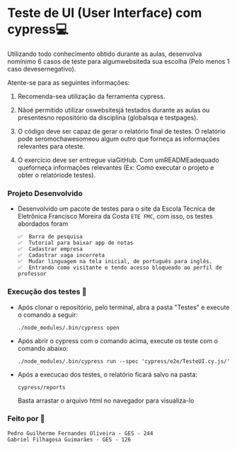 
#  Teste de UI (User Interface) com cypress💻

Utilizando todo conhecimento obtido durante as aulas, desenvolva nomínimo 6 casos de teste para algumwebsiteda sua escolha (Pelo menos 1 caso devesernegativo). 

Atente-se para as seguintes informações:

1. Recomenda-sea utilização da ferramenta cypress.

2. Nãoé permitido utilizar oswebsitesjá testados durante as aulas ou presentesno repositório da disciplina (globalsqa e testpages).

3. O código deve ser capaz de gerar o relatório final de testes. O relatório pode seromochawesomeou algum outro que forneça as informações relevantes para oteste.

4. O exercício deve ser entregue viaGitHub. Com umREADMEadequado queforneça informações relevantes (Ex: Como executar o projeto e obter o relatóriode testes).

### Projeto Desenvolvido
- Desenvolvido um pacote de testes para o site da Escola Técnica de Eletrônica Francisco Moreira da Costa ```ETE FMC```, com isso, os testes abordados foram 
    ```
    ✅  Barra de pesquisa
    ✅  Tutorial para baixar app de notas
    ✅  Cadastrar empresa
    ✅  Cadastrar vaga incorreta
    ✅  Mudar linguagem na tela inicial, de português para inglês.
    ✅  Entrando como visitante e tendo acesso bloqueado ao perfil de professor
    ```

### Execução dos testes 🧪
- Após clonar o repositório, pelo terminal, abra a pasta "Testes" e execute o comando a seguir: 
    ```
    ./node_modules/.bin/cypress open
    ```
- Após abrir o cypress com o comando acima, execute os teste com o comando abaixo:
    ```
    ./node_modules/.bin/cypress run --spec 'cypress/e2e/TesteUI.cy.js/'
    ```

- Após a execucao dos testes, o relatório ficará salvo na pasta: 
    ```
    cypress/reports
    ```
    Basta arrastar o arquivo html no navegador para visualiza-lo

### Feito por 🔎
```
Pedro Guilherme Fernandes Oliveira - GES - 244
Gabriel Filhagosa Guimarães - GES - 126
```



